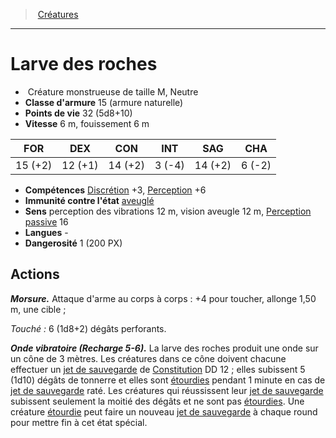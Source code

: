 ﻿---
!MonsterHD
Type: Créature monstrueuse
Size: M
Alignment: Neutre
ArmorClass: 15 (armure naturelle)
HitPoints: 32 (5d8+10)
Speed: 6 m, fouissement 6 m
Strength: 15 (+2)
Dexterity: 12 (+1)
Constitution: 14 (+2)
Intelligence: ' 3 (-4)'
Wisdom: 14 (+2)
Charisma: ' 6 (-2)'
Skills: '[Discrétion](hd_abilities_dexterity_discretion.md) +3, [Perception](hd_abilities_wisdom_perception.md) +6'
ConditionImmunities: '[aveuglé](hd_conditions_aveugle.md)'
Senses: perception des vibrations 12 m, vision aveugle 12 m, [Perception passive](hd_abilities_dexterity_perception_passive.md) 16
Languages: '-'
Challenge: 1 (200 PX)
Id: monsters_hd.md#larve-des-roches
ParentLink: monsters_hd.md#créatures
Name: Larve des roches
ParentName: Créatures
NameLevel: 1
---
> [Créatures](hd_monsters.md)

---

# Larve des roches

-  Créature monstrueuse de taille M, Neutre
- **Classe d'armure** 15 (armure naturelle)
- **Points de vie** 32 (5d8+10)
- **Vitesse** 6 m, fouissement 6 m

|FOR|DEX|CON|INT|SAG|CHA|
|---|---|---|---|---|---|
|15 (+2)|12 (+1)|14 (+2)| 3 (-4)|14 (+2)| 6 (-2)|

- **Compétences** [Discrétion](hd_abilities_dexterity_discretion.md) +3, [Perception](hd_abilities_wisdom_perception.md) +6
- **Immunité contre l'état** [aveuglé](hd_conditions_aveugle.md)
- **Sens** perception des vibrations 12 m, vision aveugle 12 m, [Perception passive](hd_abilities_dexterity_perception_passive.md) 16
- **Langues** -
- **Dangerosité** 1 (200 PX)

## Actions

**_Morsure._** Attaque d'arme au corps à corps : +4 pour toucher, allonge 1,50 m, une cible ;

_Touché :_ 6 (1d8+2) dégâts perforants.

**_Onde vibratoire (Recharge 5-6)._** La larve des roches produit une onde sur un cône de 3 mètres. Les créatures dans ce cône doivent chacune effectuer un [jet de sauvegarde](hd_abilities_jets_de_sauvegarde.md) de [Constitution](hd_abilities_constitution.md) DD 12 ; elles subissent 5 (1d10) dégâts de tonnerre et elles sont [étourdies](hd_conditions_etourdi.md) pendant 1 minute en cas de [jet de sauvegarde](hd_abilities_jets_de_sauvegarde.md) raté. Les créatures qui réussissent leur [jet de sauvegarde](hd_abilities_jets_de_sauvegarde.md) subissent seulement la moitié des dégâts et ne sont pas [étourdies](hd_conditions_etourdi.md). Une créature [étourdie](hd_conditions_etourdi.md) peut faire un nouveau [jet de sauvegarde](hd_abilities_jets_de_sauvegarde.md) à chaque round pour mettre fin à cet état spécial.

